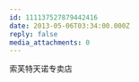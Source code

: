 ```yaml
---
id: 111137527879442416
date: 2013-05-06T03:34:00.000Z
reply: false
media_attachments: 0
---
```


索芙特天诺专卖店 ​​​​

